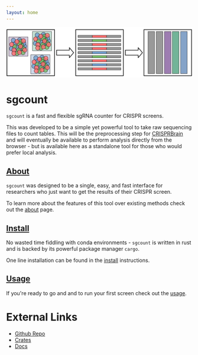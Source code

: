 ```yaml
---
layout: home
---
```


![logo](/images/logo.svg)

# sgcount
`sgcount` is a fast and flexible sgRNA counter for CRISPR screens.

This was developed to be a simple yet powerful tool to take raw sequencing files to count tables.
This will be the preprocessing step for [CRISPRBrain](https://crisprbrain.org/) and will eventually be available to perform analysis directly from the browser - but is available here as a standalone tool for those who would prefer local analysis. 

## [About](/pages/about.md)
`sgcount` was designed to be a single, easy, and fast interface for researchers who just want to get the results of their CRISPR screen.

To learn more about the features of this tool over existing methods check out the [about](/pages/about.md) page.

## [Install](/pages/install.md)
No wasted time fiddling with conda environments - `sgcount` is written in rust and is backed by its powerful package manager `cargo`.

One line installation can be found in the [install](/pages/install.md) instructions. 

## [Usage](/pages/usage.md)
If you're ready to go and and to run your first screen check out the [usage](/pages/usage.md).

# External Links
* [Github Repo](https://github.com/noamteyssier/sgcount)
* [Crates](https://crates.io/crates/sgcount)
* [Docs](https://docs.rs/sgcount)
